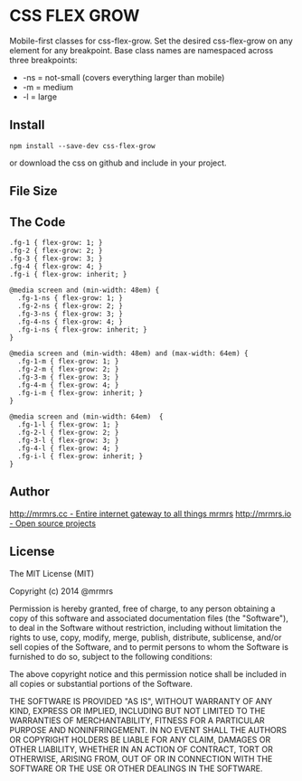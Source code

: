 # CSS FLEX GROW

  Mobile-first classes for css-flex-grow.
  Set the desired css-flex-grow on any element for any breakpoint.
  Base class names are namespaced across three breakpoints:

*  -ns = not-small (covers everything larger than mobile)
*  -m  = medium
*  -l  = large

## Install
```
npm install --save-dev css-flex-grow
```
or download the css on github and include in your project.

## File Size


## The Code
```
.fg-1 { flex-grow: 1; }
.fg-2 { flex-grow: 2; }
.fg-3 { flex-grow: 3; }
.fg-4 { flex-grow: 4; }
.fg-i { flex-grow: inherit; }

@media screen and (min-width: 48em) {
  .fg-1-ns { flex-grow: 1; }
  .fg-2-ns { flex-grow: 2; }
  .fg-3-ns { flex-grow: 3; }
  .fg-4-ns { flex-grow: 4; }
  .fg-i-ns { flex-grow: inherit; }
}

@media screen and (min-width: 48em) and (max-width: 64em) {
  .fg-1-m { flex-grow: 1; }
  .fg-2-m { flex-grow: 2; }
  .fg-3-m { flex-grow: 3; }
  .fg-4-m { flex-grow: 4; }
  .fg-i-m { flex-grow: inherit; }
}

@media screen and (min-width: 64em)  {
  .fg-1-l { flex-grow: 1; }
  .fg-2-l { flex-grow: 2; }
  .fg-3-l { flex-grow: 3; }
  .fg-4-l { flex-grow: 4; }
  .fg-i-l { flex-grow: inherit; }
}

```

## Author

[http://mrmrs.cc - Entire internet gateway to all things mrmrs](http://mrmrs.cc)
[http://mrmrs.io - Open source projects](http://mrmrs.io)

## License

The MIT License (MIT)

Copyright (c) 2014 @mrmrs

Permission is hereby granted, free of charge, to any person obtaining a copy
of this software and associated documentation files (the "Software"), to deal
in the Software without restriction, including without limitation the rights
to use, copy, modify, merge, publish, distribute, sublicense, and/or sell
copies of the Software, and to permit persons to whom the Software is
furnished to do so, subject to the following conditions:

The above copyright notice and this permission notice shall be included in
all copies or substantial portions of the Software.

THE SOFTWARE IS PROVIDED "AS IS", WITHOUT WARRANTY OF ANY KIND, EXPRESS OR
IMPLIED, INCLUDING BUT NOT LIMITED TO THE WARRANTIES OF MERCHANTABILITY,
FITNESS FOR A PARTICULAR PURPOSE AND NONINFRINGEMENT. IN NO EVENT SHALL THE
AUTHORS OR COPYRIGHT HOLDERS BE LIABLE FOR ANY CLAIM, DAMAGES OR OTHER
LIABILITY, WHETHER IN AN ACTION OF CONTRACT, TORT OR OTHERWISE, ARISING FROM,
OUT OF OR IN CONNECTION WITH THE SOFTWARE OR THE USE OR OTHER DEALINGS IN
THE SOFTWARE.

